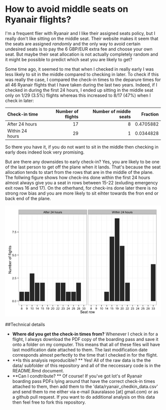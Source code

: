 



# How to avoid middle seats on Ryanair flights?

I'm a frequent flier with Ryanair and I like their assigned seats policy, but I really don't like sitting on the middle seat. Their website makes it seem that the seats are assigned *randomly* and the only way to avoid certain undesired seats is to pay the 6 GBP/EUR extra fee and choose your own seat. But maybe their seat allocation is not actually completely random and it might be possible to predict which seat you are likely to get? 

Some time ago, it seemed to me that when I checked in really early I was less likely to sit in the middle compared to checking in later. To check if this was really the case, I compared the check-in times to the deparure times for all 46 Ryanair flights that I have taken during the last two years. Indeed, if I checked in during the first 24 hours, I ended up sitting in the middle seat only on 1/29 (3.5%) flights whereas this increased to 8/17 (47%) when I check in later:


|Check-in time   | Number of flights| Number of middle seats|  Fraction|
|:---------------|-----------------:|----------------------:|---------:|
|After 24 hours  |                17|                      8| 0.4705882|
|Within 24 hours |                29|                      1| 0.0344828|
So there you have it, if you do not want to sit in the middle then checking in early does indeed look very promising.

But are there any downsides to early check-in? Yes, you are likely to be one of the last person to get off the plane when it lands. That's because the seat allocation tends to start from the rows that are in the middle of the plane. The follwing figure shows how check-ins done within the first 24 hours almost always give you a seat in rows between 15-22 (exluding emergency exit rows 16 and 17). On the otherhand, for check-ins done later there is no strong row bias and you are more likely to sit eihter towards the fron end or back end of the plane.

![](README_files/figure-html/unnamed-chunk-3-1.png) 

##Technical details
* **Where did you get the check-in times from?** Whenever I check in for a flight, I always download the PDF copy of the boarding pass and save it onto a folder on my computer. This means that all of these files will have last modification date attached to them. The last modification date corresponds almost perfectly to the time that I checked in for the flight.
* **Is this analysis reproducible? ** Yes! All of the raw data is the the data/ subfolder of this repository and all of the neccessary code is in the README.Rmd document.
* **Can I condtribute? ** Of course! If you've got lot's of Ryanair boarding pass PDFs lying around that have the correct check-in times attached to them, then add them to the 'data/ryanair_chedkin_data.csv' and send them to me either via e-mail (kauralasoo [at] gmail.com) or as a github pull request. If you want to do additional analysis on this data then feel free to fork this repository.



